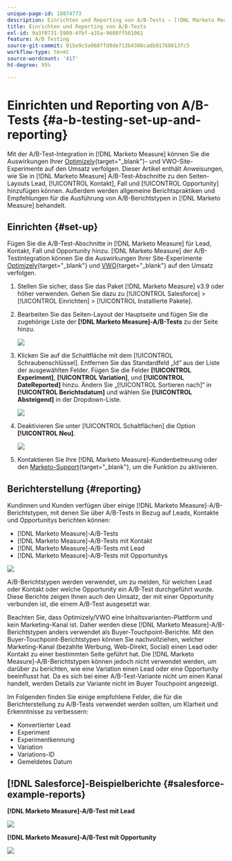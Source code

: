```yaml
---
unique-page-id: 18874773
description: Einrichten und Reporting von A/B-Tests – [!DNL Marketo Measure]
title: Einrichten und Reporting von A/B-Tests
exl-id: 9a3f0731-5909-4fbf-a35a-9608ff561061
feature: A/B Testing
source-git-commit: 915e9c5a968ffd9de713b4308cadb91768613fc5
workflow-type: tm+mt
source-wordcount: '417'
ht-degree: 95%

---
```


# Einrichten und Reporting von A/B-Tests {#a-b-testing-set-up-and-reporting}

Mit der A/B-Test-Integration in [!DNL Marketo Measure] können Sie die Auswirkungen Ihrer [Optimizely](https://www.optimizely.com/de){target="_blank"}- und VWO-Site-Experimente auf den Umsatz verfolgen. Dieser Artikel enthält Anweisungen, wie Sie in [!DNL Marketo Measure] A/B-Test-Abschnitte zu den Seiten-Layouts Lead, [!UICONTROL Kontakt], Fall und [!UICONTROL Opportunity] hinzufügen können. Außerdem werden allgemeine Berichtspraktiken und Empfehlungen für die Ausführung von A/B-Berichtstypen in [!DNL Marketo Measure] behandelt.

## Einrichten {#set-up}

Fügen Sie die A/B-Test-Abschnitte in [!DNL Marketo Measure] für Lead, Kontakt, Fall und Opportunity hinzu. [!DNL Marketo Measure] der A/B-Testintegration können Sie die Auswirkungen Ihrer Site-Experimente [Optimizely](https://www.optimizely.com/de){target="_blank"} und [VWO](https://vwo.com/de){target="_blank"} auf den Umsatz verfolgen.

1. Stellen Sie sicher, dass Sie das Paket [!DNL Marketo Measure] v3.9 oder höher verwenden. Gehen Sie dazu zu [!UICONTROL Salesforce] >[!UICONTROL Einrichten] > [!UICONTROL Installierte Pakete].
1. Bearbeiten Sie das Seiten-Layout der Hauptseite und fügen Sie die zugehörige Liste der **[!DNL Marketo Measure]-A/B-Tests** zu der Seite hinzu.

   ![](assets/1.png)

1. Klicken Sie auf die Schaltfläche mit dem [!UICONTROL Schraubenschlüssel]. Entfernen Sie das Standardfeld „Id“ aus der Liste der ausgewählten Felder. Fügen Sie die Felder **[!UICONTROL Experiment]**, **[!UICONTROL Variation]**, und **[!UICONTROL DateReported]** hinzu. Ändern Sie „[!UICONTROL Sortieren nach]“ in **[!UICONTROL Berichtsdatum]** und wählen Sie **[!UICONTROL Absteigend]** in der Dropdown-Liste.

   ![](assets/2.png)

1. Deaktivieren Sie unter [!UICONTROL Schaltflächen] die Option **[!UICONTROL Neu]**.

   ![](assets/3.png)

1. Kontaktieren Sie Ihre [!DNL Marketo Measure]-Kundenbetreuung oder den [Marketo-Support](https://nation.marketo.com/t5/support/ct-p/Support){target="_blank"}, um die Funktion zu aktivieren.

## Berichterstellung {#reporting}

Kundinnen und Kunden verfügen über einige [!DNL Marketo Measure]-A/B-Berichtstypen, mit denen Sie über A/B-Tests in Bezug auf Leads, Kontakte und Opportunitys berichten können:

* [!DNL Marketo Measure]-A/B-Tests
* [!DNL Marketo Measure]-A/B-Tests mit Kontakt
* [!DNL Marketo Measure]-A/B-Tests mit Lead
* [!DNL Marketo Measure]-A/B-Tests mit Opportunitys

![](assets/4.png)

A/B-Berichtstypen werden verwendet, um zu melden, für welchen Lead oder Kontakt oder welche Opportunity ein A/B-Test durchgeführt wurde. Diese Berichte zeigen Ihnen auch den Umsatz, der mit einer Opportunity verbunden ist, die einem A/B-Test ausgesetzt war.

Beachten Sie, dass Optimizely/VWO eine Inhaltsvarianten-Plattform und kein Marketing-Kanal ist. Daher werden diese [!DNL Marketo Measure]-A/B-Berichtstypen anders verwendet als Buyer-Touchpoint-Berichte. Mit den Buyer-Touchpoint-Berichtstypen können Sie nachvollziehen, welcher Marketing-Kanal (bezahlte Werbung, Web-Direkt, Social) einen Lead oder Kontakt zu einer bestimmten Seite geführt hat. Die [!DNL Marketo Measure]-A/B-Berichtstypen können jedoch nicht verwendet werden, um darüber zu berichten, wie eine Variation einen Lead oder eine Opportunity beeinflusst hat. Da es sich bei einer A/B-Test-Variante nicht um einen Kanal handelt, werden Details zur Variante nicht im Buyer Touchpoint angezeigt.

Im Folgenden finden Sie einige empfohlene Felder, die für die Berichterstellung zu A/B-Tests verwendet werden sollten, um Klarheit und Erkenntnisse zu verbessern:

* Konvertierter Lead
* Experiment
* Experimentkennung
* Variation
* Variations-ID
* Gemeldetes Datum

## [!DNL Salesforce]-Beispielberichte {#salesforce-example-reports}

**[!DNL Marketo Measure]-A/B-Test mit Lead**

![](assets/5.png)

**[!DNL Marketo Measure]-A/B-Test mit Opportunity**

![](assets/6.png)
